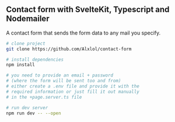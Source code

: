 ## Contact form with SvelteKit, Typescript and Nodemailer

A contact form that sends the form data to any mail you specify.

```bash
# clone project
git clone https://github.com/Alxlol/contact-form

# install dependencies
npm install

# you need to provide an email + password
# (where the form will be sent too and from)
# either create a .env file and provide it with the
# required information or just fill it out manually
# in the +page.server.ts file

# run dev server
npm run dev -- --open
```
